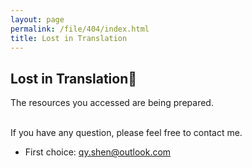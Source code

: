 ```yaml
---
layout: page
permalink: /file/404/index.html
title: Lost in Translation
---
```


## Lost in Translation🍺

The resources you accessed are being prepared.

<br>If you have any question, please feel free to contact me.

- First choice: [qy.shen@outlook.com](mailto:qy.shen@outlook.com)
<!-- - Second choice: HANLIN.CAI.2021@MUMAIL.IE -->

<br>
